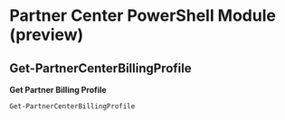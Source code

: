 # Partner Center PowerShell Module (preview) #

## Get-PartnerCenterBillingProfile ##

**Get Partner Billing Profile**

    Get-PartnerCenterBillingProfile
